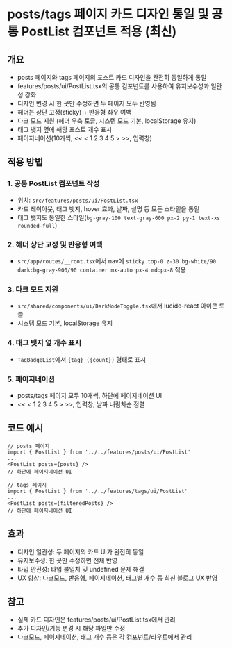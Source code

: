 # posts/tags 페이지 카드 디자인 통일 및 공통 PostList 컴포넌트 적용 (최신)

## 개요

- posts 페이지와 tags 페이지의 포스트 카드 디자인을 완전히 동일하게 통일
- features/posts/ui/PostList.tsx의 공통 컴포넌트를 사용하여 유지보수성과 일관성 강화
- 디자인 변경 시 한 곳만 수정하면 두 페이지 모두 반영됨
- 헤더는 상단 고정(sticky) + 반응형 좌우 여백
- 다크 모드 지원 (헤더 우측 토글, 시스템 모드 기본, localStorage 유지)
- 태그 뱃지 옆에 해당 포스트 개수 표시
- 페이지네이션(10개씩, << < 1 2 3 4 5 > >>, 입력창)

## 적용 방법

### 1. 공통 PostList 컴포넌트 작성
- 위치: `src/features/posts/ui/PostList.tsx`
- 카드 레이아웃, 태그 뱃지, hover 효과, 날짜, 설명 등 모든 스타일을 통일
- 태그 뱃지도 동일한 스타일(`bg-gray-100 text-gray-600 px-2 py-1 text-xs rounded-full`)

### 2. 헤더 상단 고정 및 반응형 여백
- `src/app/routes/__root.tsx`에서 nav에 `sticky top-0 z-30 bg-white/90 dark:bg-gray-900/90 container mx-auto px-4 md:px-8` 적용

### 3. 다크 모드 지원
- `src/shared/components/ui/DarkModeToggle.tsx`에서 lucide-react 아이콘 토글
- 시스템 모드 기본, localStorage 유지

### 4. 태그 뱃지 옆 개수 표시
- `TagBadgeList`에서 `{tag} ({count})` 형태로 표시

### 5. 페이지네이션
- posts/tags 페이지 모두 10개씩, 하단에 페이지네이션 UI
- << < 1 2 3 4 5 > >>, 입력창, 날짜 내림차순 정렬

## 코드 예시

```tsx
// posts 페이지
import { PostList } from '../../features/posts/ui/PostList'
...
<PostList posts={posts} />
// 하단에 페이지네이션 UI

// tags 페이지
import { PostList } from '../../features/tags/ui/PostList'
...
<PostList posts={filteredPosts} />
// 하단에 페이지네이션 UI
```

## 효과
- 디자인 일관성: 두 페이지의 카드 UI가 완전히 동일
- 유지보수성: 한 곳만 수정하면 전체 반영
- 타입 안전성: 타입 불일치 및 undefined 문제 해결
- UX 향상: 다크모드, 반응형, 페이지네이션, 태그별 개수 등 최신 블로그 UX 반영

## 참고
- 실제 카드 디자인은 features/posts/ui/PostList.tsx에서 관리
- 추가 디자인/기능 변경 시 해당 파일만 수정
- 다크모드, 페이지네이션, 태그 개수 등은 각 컴포넌트/라우트에서 관리 